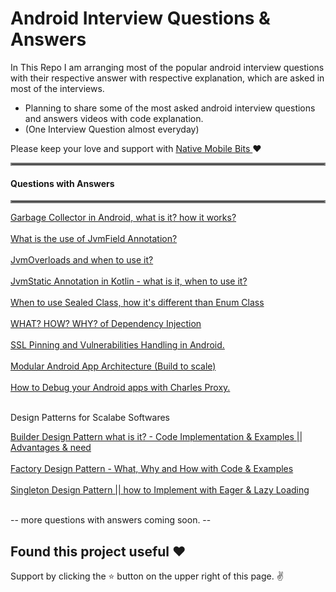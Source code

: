 # Android Interview Questions & Answers



In This Repo I am arranging most of the popular android interview questions with their respective answer with respective explanation, which are asked in most of the interviews.

- Planning to share some of the most asked android interview questions and answers videos with code explanation.  
- (One Interview Question almost everyday)  

Please keep your love and support with <a href="https://www.youtube.com/channel/UCTjQSpx2waqXTC37AgM8qyA">Native Mobile Bits </a> ❤️

<hr style="border:2px solid gray">
 <h4> Questions with Answers </h4>
<hr style="border:2px solid gray">

<a href ="https://youtu.be/OGcOAJf2WyE">Garbage Collector in Android, what is it? how it works?</a>
</br>
</br>
<a href ="https://youtu.be/rOB6FlJVR28">What is the use of JvmField Annotation?</a>
</br>
</br>
<a href ="https://youtu.be/PqeT_6LiT7Q">JvmOverloads and when to use it?</a>
</br>
</br>
<a href ="https://youtu.be/ZvY1Bu2gqAc">JvmStatic Annotation in Kotlin - what is it, when to use it?</a>
</br>
</br>
<a href ="https://youtu.be/nX8PF6XZxew">When to use Sealed Class, how it's different than Enum Class</a>
</br>
</br>
<a href ="https://youtu.be/8Lyi93dzXio">WHAT? HOW? WHY? of Dependency Injection</a>
</br>
</br>
<a href ="https://medium.com/native-mobile-bits/ssl-pinning-and-vulnerabilities-handling-in-android-57e347feb39b">SSL Pinning and Vulnerabilities Handling in Android.</a>
</br>
</br>
<a href ="https://medium.com/native-mobile-bits/modular-android-app-architecture-build-to-scale-d6f402cbd93a">Modular Android App Architecture (Build to scale)
</a>
</br>
</br>
<a href ="https://medium.com/native-mobile-bits/debug-your-android-apps-with-charles-proxy-991732d98ebd
">How to Debug your Android apps with Charles Proxy.
</a>
</br>
</br>



Design Patterns for Scalabe Softwares 

<a href ="https://youtu.be/RUC__cCQs0s">Builder Design Pattern what is it? - Code Implementation & Examples || Advantages & need</a>
</br>
</br>
<a href ="https://youtu.be/efIO-5AHtMY">Factory Design Pattern - What, Why and How with Code & Examples</a>
</br>
</br>
<a href ="https://youtu.be/QNSXuuOrfe0">Singleton Design Pattern || how to Implement with Eager & Lazy Loading</a>
</br>
</br>


-- more questions with answers coming soon. --

## Found this project useful ❤️
Support by clicking the ⭐ button on the upper right of this page. ✌️

